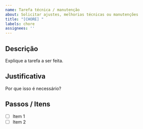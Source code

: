 ```yaml
---
name: Tarefa técnica / manutenção
about: Solicitar ajustes, melhorias técnicas ou manutenções
title: "[CHORE] "
labels: chore
assignees: ''
---
```


## Descrição
Explique a tarefa a ser feita.

## Justificativa
Por que isso é necessário?

## Passos / Itens
- [ ] Item 1
- [ ] Item 2
